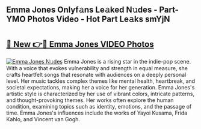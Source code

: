 ## Emma Jones Onlyf𝚊ns Le𝚊ked N𝚞des - Part-YMO Photos Video - Hot Part Le𝚊ks smYjN

# <h2><a href="http://ab75138.deff.icu/?id=Emma+Jones">🔗 New 👉🔴 Emma Jones VIDEO Photos</a></h2>

[![Emma Jones N𝚞des](https://i.imgur.com/rIISA9y.gif)](http://ab75138.deff.icu/?id=Emma+Jones)
Emma Jones is a rising star in the indie-pop scene. With a voice that evokes vulnerability and strength in equal measure, she crafts heartfelt songs that resonate with audiences on a deeply personal level. Her music tackles complex themes like mental health, heartbreak, and societal expectations, making her a voice for her generation. Emma Jones's artistic style is characterized by her use of vibrant colors, intricate patterns, and thought-provoking themes. Her works often explore the human condition, examining topics such as identity, emotions, and the passage of time. Emma Jones's influences include the works of Yayoi Kusama, Frida Kahlo, and Vincent van Gogh.
